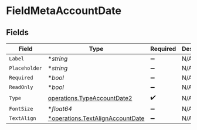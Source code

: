 # FieldMetaAccountDate


## Fields

| Field                                                                               | Type                                                                                | Required                                                                            | Description                                                                         |
| ----------------------------------------------------------------------------------- | ----------------------------------------------------------------------------------- | ----------------------------------------------------------------------------------- | ----------------------------------------------------------------------------------- |
| `Label`                                                                             | **string*                                                                           | :heavy_minus_sign:                                                                  | N/A                                                                                 |
| `Placeholder`                                                                       | **string*                                                                           | :heavy_minus_sign:                                                                  | N/A                                                                                 |
| `Required`                                                                          | **bool*                                                                             | :heavy_minus_sign:                                                                  | N/A                                                                                 |
| `ReadOnly`                                                                          | **bool*                                                                             | :heavy_minus_sign:                                                                  | N/A                                                                                 |
| `Type`                                                                              | [operations.TypeAccountDate2](../../models/operations/typeaccountdate2.md)          | :heavy_check_mark:                                                                  | N/A                                                                                 |
| `FontSize`                                                                          | **float64*                                                                          | :heavy_minus_sign:                                                                  | N/A                                                                                 |
| `TextAlign`                                                                         | [*operations.TextAlignAccountDate](../../models/operations/textalignaccountdate.md) | :heavy_minus_sign:                                                                  | N/A                                                                                 |